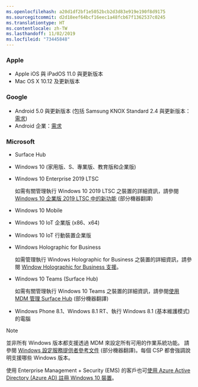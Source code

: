 ```yaml
---
ms.openlocfilehash: a20d1df2bf1e5052bcb2d3d83e919e190f8d9175
ms.sourcegitcommit: d2d18eef64bcf16eec1a48fcb67f1362537c0245
ms.translationtype: HT
ms.contentlocale: zh-TW
ms.lasthandoff: 11/02/2019
ms.locfileid: "73445848"
---
```



### <a name="apple"></a>Apple
- Apple iOS 與 iPadOS 11.0 與更新版本
- Mac OS X 10.12 及更新版本

### <a name="google"></a>Google
- Android 5.0 與更新版本 (包括 Samsung KNOX Standard 2.4 與更新版本：[需求](https://www.samsungknox.com/en/knox-platform/supported-devices/2.4+))
- Android 企業：[需求](https://support.google.com/work/android/topic/9428066)

### <a name="microsoft"></a>Microsoft

- Surface Hub
- Windows 10 (家用版、S、專業版、教育版和企業版)
- Windows 10 Enterprise 2019 LTSC

  如需有關管理執行 Windows 10 2019 LTSC 之裝置的詳細資訊，請參閱 [Windows 10 企業版 2019 LTSC 中的新功能](https://docs.microsoft.com/windows/whats-new/ltsc/whats-new-windows-10-2019) \(部分機器翻譯\)
  
- Windows 10 Mobile
- Windows 10 IoT 企業版 (x86、x64)
- Windows 10 IoT 行動裝置企業版
- Windows Holographic for Business

  如需管理執行 Windows Holographic for Business 之裝置的詳細資訊，請參閱 [Window Holographic for Business 支援](../fundamentals/windows-holographic-for-business.md)。

- Windows 10 Teams (Surface Hub)

   如需有關管理執行 Windows 10 Teams 之裝置的詳細資訊，請參閱[使用 MDM 管理 Surface Hub](https://docs.microsoft.com/surface-hub/manage-settings-with-mdm-for-surface-hub) \(部分機器翻譯\)
- Windows Phone 8.1、Windows 8.1 RT、執行 Windows 8.1 (基本維護模式) 的電腦

> [!NOTE]
> 並非所有 Windows 版本都支援透過 MDM 來設定所有可用的作業系統功能。 請參閱 [Windows 設定服務提供者參考文件](https://docs.microsoft.com/windows/configuration/provisioning-packages/how-it-pros-can-use-configuration-service-providers) \(部分機器翻譯\)。每個 CSP 都會強調說明支援哪些 Windows 版本。

使用 Enterprise Management + Security (EMS) 的客戶也可[使用 Azure Active Directory (Azure AD) 註冊 Windows 10 裝置](/intune/windows-enroll)。


